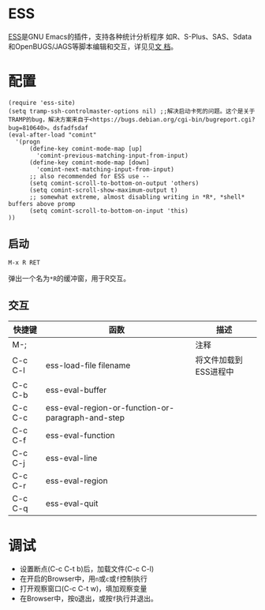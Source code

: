 # ESS

[ESS](https://ess.r-project.org/)是GNU Emacs的插件，支持各种统计分析程序
如R、S-Plus、SAS、Sdata和OpenBUGS/JAGS等脚本编辑和交互，详见见[文
档](https://ess.r-project.org/ess.pdf)。

# 配置

```
(require 'ess-site)
(setq tramp-ssh-controlmaster-options nil) ;;解决启动卡死的问题。这个是关于TRAMP的bug，解决方案来自于<https://bugs.debian.org/cgi-bin/bugreport.cgi?bug=810640>。dsfadfsdaf
(eval-after-load "comint"
  '(progn
      (define-key comint-mode-map [up]
        'comint-previous-matching-input-from-input)
      (define-key comint-mode-map [down]
        'comint-next-matching-input-from-input)
      ;; also recommended for ESS use --
      (setq comint-scroll-to-bottom-on-output 'others)
      (setq comint-scroll-show-maximum-output t)
      ;; somewhat extreme, almost disabling writing in *R*, *shell* buffers above promp
      (setq comint-scroll-to-bottom-on-input 'this)
))
```

## 启动 

`M-x R RET`

弹出一个名为`*R`的缓冲窗，用于R交互。

## 交互

| 快捷键  | 函数                                              | 描述                  |
|---------|---------------------------------------------------|-----------------------|
| M-;     |                                                   | 注释                  |
| C-c C-l | ess-load-file filename                            | 将文件加载到ESS进程中 |
| C-c C-b | ess-eval-buffer                                   |                       |
| C-c C-c | ess-eval-region-or-function-or-paragraph-and-step |                       |
| C-c C-f | ess-eval-function                                 |                       |
| C-c C-j | ess-eval-line                                     |                       |
| C-c C-r | ess-eval-region                                   |                       |
| C-c C-q | ess-eval-quit                                     |                       |

# 调试

  - 设置断点(C-c C-t b)后，加载文件(C-c C-l)
  - 在开启的Browser中，用`n`或`c`或`f`控制执行
  - 打开观察窗口(C-c C-t w)，填加观察变量
  - 在Browser中，按`Q`退出，或按`f`执行并退出。
